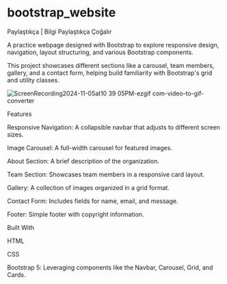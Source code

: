 # bootstrap_website

Paylaştıkça | Bilgi Paylaştıkça Çoğalır


A practice webpage designed with Bootstrap to explore responsive design, navigation, layout structuring, and various Bootstrap components. 

This project showcases different sections like a carousel, team members, gallery, and a contact form, helping build familiarity with Bootstrap's grid and utility classes.


![ScreenRecording2024-11-05at10 39 05PM-ezgif com-video-to-gif-converter](https://github.com/user-attachments/assets/585b9921-02bd-4380-bc29-7b46d0b1a1db)



Features


Responsive Navigation: A collapsible navbar that adjusts to different screen sizes.

Image Carousel: A full-width carousel for featured images.

About Section: A brief description of the organization.

Team Section: Showcases team members in a responsive card layout.

Gallery: A collection of images organized in a grid format.

Contact Form: Includes fields for name, email, and message.

Footer: Simple footer with copyright information.






Built With


HTML

CSS

Bootstrap 5: Leveraging components like the Navbar, Carousel, Grid, and Cards.



